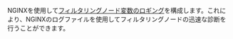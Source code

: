 NGINXを使用して[フィルタリングノード変数のロギング](../admin-en/configure-logging.md)を構成します。これにより、NGINXのログファイルを使用してフィルタリングノードの迅速な診断を行うことができます。